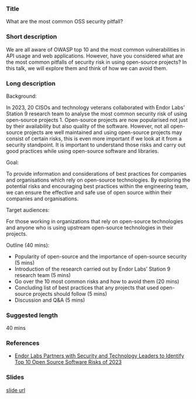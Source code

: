 ### Title

What are the most common OSS security pitfall?

### Short description

We are all aware of OWASP top 10 and the most common vulnerabilities in API usage and web applications. However, have you considered what are the most common pitfalls of security risk in using open-source projects? In this talk, we will explore them and think of how we can avoid them.

### Long description

Background:

In 2023, 20 CISOs and technology veterans collaborated with Endor Labs’ Station 9 research team to analyse the most common security risk of using open-source projects 1. Open-source projects are now popularised not just by their availability but also quality of the software. However, not all open-source projects are well maintained and using open-source projects may consist of certain risks, this is even more important if we look at it from a security standpoint. It is important to understand those risks and carry out good practices while using open-source software and libraries.

Goal:

To provide information and considerations of best practices for companies and organisations which rely on open-source technologies. By exploring the potential risks and encouraging best practices within the engineering team, we can ensure the effective and safe use of open source within their companies and organisations.

Target audiences:

For those working in organizations that rely on open-source technologies and anyone who is using upstream open-source technologies in their projects.

Outline (40 mins):

- Popularity of open-source and the importance of open-source security (5 mins)
- Introduction of the research carried out by Endor Labs’ Station 9 research team (5 mins)
- Go over the 10 most common risks and how to avoid them (20 mins)
- Concluding list of best practices that any projects that used open-source projects should follow (5 mins)
- Discussion and Q&A (5 mins)

### Suggested length

40 mins

### References
- [Endor Labs Partners with Security and Technology Leaders to Identify Top 10 Open Source Software Risks of 2023](https://www.endorlabs.com/blog/top-10-oss-risks-press-release)

### Slides
[slide url](https://slides.com/cheukting_ho/oss-security-pitfall/)
